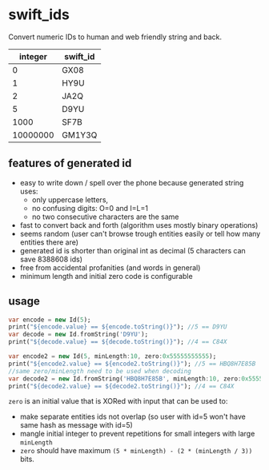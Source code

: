 # swift_ids

Convert numeric IDs to human and web friendly string and back.

| integer | swift_id |
|---|--------|
| 0 | GX08 |
| 1 | HY9U |
| 2 | JA2Q |
| 5 | D9YU |
| 1000 | SF7B |
| 10000000 | GM1Y3Q |

## features of generated id

* easy to write down / spell over the phone because generated string uses:
  * only uppercase letters,
  * no confusing digits: O=0 and I=L=1
  * no two consecutive characters are the same
* fast to convert back and forth (algorithm uses mostly binary operations)
* seems random (user can't browse trough entities easily or tell how many entities there are)
* generated id is shorter than original int as decimal (5 characters can save 8388608 ids)
* free from accidental profanities (and words in general)
* minimum length and initial zero code is configurable

## usage
```dart
var encode = new Id(5);
print("${encode.value} == ${encode.toString()}"); //5 == D9YU
var decode = new Id.fromString('D9YU');
print("${decode.value} == ${decode.toString()}"); //4 == C84X

var encode2 = new Id(5, minLength:10, zero:0x55555555555);
print("${encode2.value} == ${encode2.toString()}"); //5 == HBQ8H7E85B
//same zero/minLength need to be used when decoding
var decode2 = new Id.fromString('HBQ8H7E85B', minLength:10, zero:0x55555555555);
print("${decode2.value} == ${decode2.toString()}"); //4 == C84X
```

`zero` is an initial value that is XORed with input that can be used to:
* make separate entities ids not overlap (so user with id=5 won't have same hash as message with id=5)
* mangle initial integer to prevent repetitions for small integers with large `minLength`
* `zero` should have maximum `(5 * minLength) - (2 * (minLength / 3))` bits.

